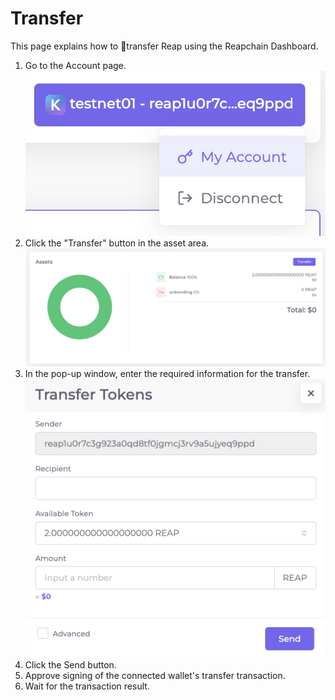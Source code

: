 # Transfer

This page explains how to transfer Reap using the Reapchain Dashboard.

1. Go to the Account page.\
   ![](<../../../.gitbook/assets/image (14).png>)
2. Click the "Transfer" button in the asset area.\
   ![](<../../../.gitbook/assets/image (15).png>)
3. In the pop-up window, enter the required information for the transfer.\
   ![](<../../../.gitbook/assets/image (23).png>)
4. Click the Send button.
5. Approve signing of the connected wallet's transfer transaction.
6. Wait for the transaction result.

